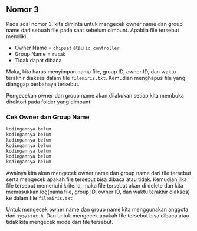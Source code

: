 ## Nomor 3
Pada soal nomor 3, kita diminta untuk mengecek owner name dan group name dari sebuah file pada saat sebelum dimount.
Apabila file tersebut memiliki:
- Owner Name = `chipset` atau `ic_controller`
- Group Name = `rusak`
- Tidak dapat dibaca

Maka, kita harus menyimpan nama file, group ID, owner ID, dan waktu terakhir diakses dalam file `filemiris.txt`. Kemudian menghapus file yang dianggap berbahaya tersebut.

Pengecekan owner dan group name akan dilakukan setiap kita membuka direktori pada folder yang dimount

### Cek Owner dan Group Name
```c
kodingannya belum
kodingannya belum
kodingannya belum
kodingannya belum
kodingannya belum
kodingannya belum
kodingannya belum
```
Awalnya kita akan mengecek owner name dan group name dari file tersebut serta mengecek apakah file tersebut bisa dibaca atau tidak. Kemudian jika file tersebut memenuhi kriteria, maka file tersebut akan di delete dan kita memasukkan log(nama file, group ID, owner ID, dan waktu terakhir diakses) ke dalam file `filemiris.txt`

Untuk mengecek owner name dan group name kita menggunakan anggota dari `sys/stat.h`. Dan untuk mengecek apakah file tersebut bisa dibaca atau tidak kita mengecek mode dari file tersebut.

